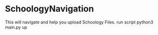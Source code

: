 # SchoologyNavigation
This will navigate and help you upload Schoology Files. run script python3 main.py up <username> <password>
